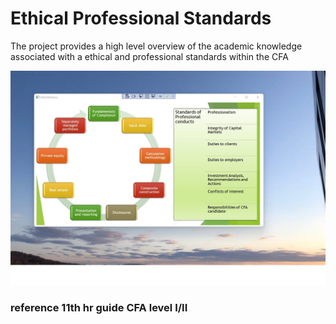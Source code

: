 # Ethical Professional Standards

The project provides a high level overview of the academic knowledge associated with a ethical and professional standards within the CFA

![image](EthicalStandards.jpg)

### reference 11th hr guide CFA level I/II
